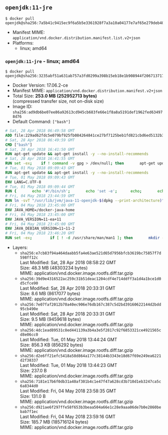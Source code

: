 ## `openjdk:11-jre`

```console
$ docker pull openjdk@sha256:7a5b41c9415ec9f6a5b5e3361928f7a3a10a04177e7af65e279deb408ee3a0d2
```

-	Manifest MIME: `application/vnd.docker.distribution.manifest.list.v2+json`
-	Platforms:
	-	linux; amd64

### `openjdk:11-jre` - linux; amd64

```console
$ docker pull openjdk@sha256:3235abf51a631ab757a3fd0299a398b15eb18e1b908944f206713717b6ddd57e
```

-	Docker Version: 17.06.2-ce
-	Manifest MIME: `application/vnd.docker.distribution.manifest.v2+json`
-	Total Size: **253.0 MB (252952713 bytes)**  
	(compressed transfer size, not on-disk size)
-	Image ID: `sha256:ad9db6be07ee86a92613cd945cb683fe66e1f8a8a5191def1962fed634978d76`
-	Default Command: `["bash"]`

```dockerfile
# Sat, 28 Apr 2018 06:49:58 GMT
ADD file:229ad62fdc5e079bf925fb084264841ce27bf7125beb1fd821cbd6ed5132b37c in / 
# Sat, 28 Apr 2018 06:49:59 GMT
CMD ["bash"]
# Sat, 28 Apr 2018 16:41:50 GMT
RUN apt-get update && apt-get install -y --no-install-recommends 		ca-certificates 		curl 		wget 	&& rm -rf /var/lib/apt/lists/*
# Sat, 28 Apr 2018 16:41:55 GMT
RUN set -ex; 	if ! command -v gpg > /dev/null; then 		apt-get update; 		apt-get install -y --no-install-recommends 			gnupg 			dirmngr 		; 		rm -rf /var/lib/apt/lists/*; 	fi
# Tue, 01 May 2018 09:09:43 GMT
RUN apt-get update && apt-get install -y --no-install-recommends 		bzip2 		unzip 		xz-utils 	&& rm -rf /var/lib/apt/lists/*
# Tue, 01 May 2018 09:09:43 GMT
ENV LANG=C.UTF-8
# Tue, 01 May 2018 09:09:44 GMT
RUN { 		echo '#!/bin/sh'; 		echo 'set -e'; 		echo; 		echo 'dirname "$(dirname "$(readlink -f "$(which javac || which java)")")"'; 	} > /usr/local/bin/docker-java-home 	&& chmod +x /usr/local/bin/docker-java-home
# Fri, 04 May 2018 23:44:59 GMT
RUN ln -svT "/usr/lib/jvm/java-11-openjdk-$(dpkg --print-architecture)" /docker-java-home
# Fri, 04 May 2018 23:45:00 GMT
ENV JAVA_HOME=/docker-java-home
# Fri, 04 May 2018 23:45:00 GMT
ENV JAVA_VERSION=11-ea+11
# Fri, 04 May 2018 23:45:00 GMT
ENV JAVA_DEBIAN_VERSION=11~11-2
# Fri, 04 May 2018 23:46:20 GMT
RUN set -ex; 		if [ ! -d /usr/share/man/man1 ]; then 		mkdir -p /usr/share/man/man1; 	fi; 		apt-get update; 	apt-get install -y 		openjdk-11-jre="$JAVA_DEBIAN_VERSION" 	; 	rm -rf /var/lib/apt/lists/*; 		[ "$(readlink -f "$JAVA_HOME")" = "$(docker-java-home)" ]; 		update-alternatives --get-selections | awk -v home="$(readlink -f "$JAVA_HOME")" 'index($3, home) == 1 { $2 = "manual"; print | "update-alternatives --set-selections" }'; 	update-alternatives --query java | grep -q 'Status: manual'
```

-	Layers:
	-	`sha256:e7cb83f94a464daabb5fa4e63ae521d65d7956bfcb3619bc75857f7d598ff12c`  
		Last Modified: Sat, 28 Apr 2018 08:58:22 GMT  
		Size: 48.3 MB (48303234 bytes)  
		MIME: application/vnd.docker.image.rootfs.diff.tar.gzip
	-	`sha256:39d9e4316522ac259c31b51deac1204cdf4e714ddff3a1d4a1bce1d0d5cfce90`  
		Last Modified: Sat, 28 Apr 2018 20:33:31 GMT  
		Size: 8.6 MB (8617077 bytes)  
		MIME: application/vnd.docker.image.rootfs.diff.tar.gzip
	-	`sha256:7e07faf2012b70a40ec906e76db167c387c5d2bd39160622144d2bdd95cb490e`  
		Last Modified: Sat, 28 Apr 2018 20:33:31 GMT  
		Size: 9.5 MB (9459618 bytes)  
		MIME: application/vnd.docker.image.rootfs.diff.tar.gzip
	-	`sha256:4dc1ead89531c8ed441139a3b4a3e5f2817c92f6853321ce4921565cd8e06cc0`  
		Last Modified: Tue, 01 May 2018 13:44:24 GMT  
		Size: 856.3 KB (856292 bytes)  
		MIME: application/vnd.docker.image.rootfs.diff.tar.gzip
	-	`sha256:d2e6ff21efc5418a58d864a177c38144b3343e18d67f69e249ea6221d2f38337`  
		Last Modified: Tue, 01 May 2018 13:44:23 GMT  
		Size: 237.0 B  
		MIME: application/vnd.docker.image.rootfs.diff.tar.gzip
	-	`sha256:7181e17b6f0db31a40af301b4c1e47f47a628cd3b710d1eb3247ca5c6a8344d0`  
		Last Modified: Fri, 04 May 2018 23:58:35 GMT  
		Size: 131.0 B  
		MIME: application/vnd.docker.image.rootfs.diff.tar.gzip
	-	`sha256:d921ae6f297ffe58f653b3beaa504a66e1c28e9aaa06de7b0e2860bebab7f1ec`  
		Last Modified: Fri, 04 May 2018 23:59:16 GMT  
		Size: 185.7 MB (185716124 bytes)  
		MIME: application/vnd.docker.image.rootfs.diff.tar.gzip
